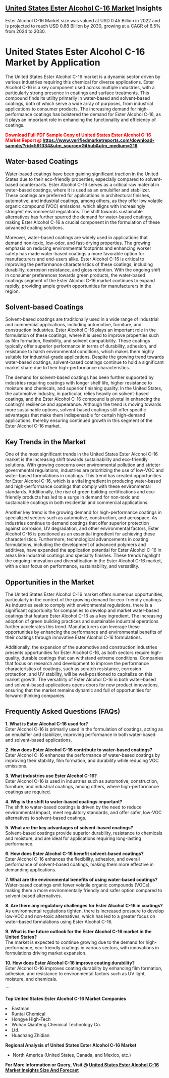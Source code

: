 <h2><a href="https://www.verifiedmarketreports.com/download-sample/?rid=591334&amp;utm_source=Github&amp;utm_medium=218" target="_blank">United States Ester Alcohol C-16 Market</a> Insights</h2><p>Ester Alcohol C-16 Market size was valued at USD 0.45 Billion in 2022 and is projected to reach USD 0.68 Billion by 2030, growing at a CAGR of 6.5% from 2024 to 2030.</p><p> <h1>United States Ester Alcohol C-16 Market by Application</h1> <p>The United States Ester Alcohol C-16 market is a dynamic sector driven by various industries requiring this chemical for diverse applications. Ester Alcohol C-16 is a key component used across multiple industries, with a particularly strong presence in coatings and surface treatments. This compound finds its utility primarily in water-based and solvent-based coatings, both of which serve a wide array of purposes, from industrial applications to consumer products. The increasing demand for high-performance coatings has bolstered the demand for Ester Alcohol C-16, as it plays an important role in enhancing the functionality and efficiency of coatings. <strong><p><span class=""><span style="color: #ff0000;"><strong>Download Full PDF Sample Copy of United States Ester Alcohol C-16 Market Report</strong> @ </span><a href="https://www.verifiedmarketreports.com/download-sample/?rid=591334&amp;utm_source=Github&amp;utm_medium=218" target="_blank">https://www.verifiedmarketreports.com/download-sample/?rid=591334&amp;utm_source=Github&amp;utm_medium=218</a></span></p></strong></p> <h2>Water-based Coatings</h2> <p>Water-based coatings have been gaining significant traction in the United States due to their eco-friendly properties, especially compared to solvent-based counterparts. Ester Alcohol C-16 serves as a critical raw material in water-based coatings, where it is used as an emulsifier and stabilizer. These coatings are preferred for applications in architectural finishes, automotive, and industrial coatings, among others, as they offer low volatile organic compound (VOC) emissions, which aligns with increasingly stringent environmental regulations. The shift towards sustainable alternatives has further spurred the demand for water-based coatings, making Ester Alcohol C-16 a crucial component in the formulation of these advanced coating solutions.</p> <p>Moreover, water-based coatings are widely used in applications that demand non-toxic, low-odor, and fast-drying properties. The growing emphasis on reducing environmental footprints and enhancing worker safety has made water-based coatings a more favorable option for manufacturers and end-users alike. Ester Alcohol C-16 is critical to improving the performance characteristics of these coatings, including durability, corrosion resistance, and gloss retention. With the ongoing shift in consumer preferences towards green products, the water-based coatings segment of the Ester Alcohol C-16 market continues to expand rapidly, providing ample growth opportunities for manufacturers in the region.</p> <h2>Solvent-based Coatings</h2> <p>Solvent-based coatings are traditionally used in a wide range of industrial and commercial applications, including automotive, furniture, and construction industries. Ester Alcohol C-16 plays an important role in the formulation of these coatings, where it is used to improve properties such as film formation, flexibility, and solvent compatibility. These coatings typically offer superior performance in terms of durability, adhesion, and resistance to harsh environmental conditions, which makes them highly suitable for industrial-grade applications. Despite the growing trend towards water-based coatings, solvent-based coatings continue to hold a significant market share due to their high-performance characteristics.</p> <p>The demand for solvent-based coatings has been further supported by industries requiring coatings with longer shelf life, higher resistance to moisture and chemicals, and superior finishing quality. In the United States, the automotive industry, in particular, relies heavily on solvent-based coatings, and the Ester Alcohol C-16 compound is pivotal in enhancing the coating's resilience and appearance. Although the trend is moving towards more sustainable options, solvent-based coatings still offer specific advantages that make them indispensable for certain high-demand applications, thereby ensuring continued growth in this segment of the Ester Alcohol C-16 market.</p> <h2>Key Trends in the Market</h2> <p>One of the most significant trends in the United States Ester Alcohol C-16 market is the increasing shift towards sustainability and eco-friendly solutions. With growing concerns over environmental pollution and stricter governmental regulations, industries are prioritizing the use of low-VOC and water-based formulations in coatings. This trend has created opportunities for Ester Alcohol C-16, which is a vital ingredient in producing water-based and high-performance coatings that comply with these environmental standards. Additionally, the rise of green building certifications and eco-friendly products has led to a surge in demand for non-toxic and sustainable coatings in both residential and commercial applications.</p> <p>Another key trend is the growing demand for high-performance coatings in specialized sectors such as automotive, construction, and aerospace. As industries continue to demand coatings that offer superior protection against corrosion, UV degradation, and other environmental factors, Ester Alcohol C-16 is positioned as an essential ingredient for achieving these characteristics. Furthermore, technological advancements in coating formulations, including the development of advanced polymers and additives, have expanded the application potential for Ester Alcohol C-16 in areas like industrial coatings and specialty finishes. These trends highlight the ongoing innovation and diversification in the Ester Alcohol C-16 market, with a clear focus on performance, sustainability, and versatility.</p> <h2>Opportunities in the Market</h2> <p>The United States Ester Alcohol C-16 market offers numerous opportunities, particularly in the context of the growing demand for eco-friendly coatings. As industries seek to comply with environmental regulations, there is a significant opportunity for companies to develop and market water-based coatings that feature Ester Alcohol C-16 as a key ingredient. The increasing adoption of green building practices and sustainable industrial operations further accelerates this trend. Manufacturers can leverage these opportunities by enhancing the performance and environmental benefits of their coatings through innovative Ester Alcohol C-16 formulations.</p> <p>Additionally, the expansion of the automotive and construction industries presents opportunities for Ester Alcohol C-16, as both sectors require high-quality, durable coatings that can withstand extreme conditions. Companies that focus on research and development to improve the performance characteristics of coatings, such as scratch resistance, corrosion protection, and UV stability, will be well-positioned to capitalize on this market growth. The versatility of Ester Alcohol C-16 in both water-based and solvent-based applications opens doors for new product innovations, ensuring that the market remains dynamic and full of opportunities for forward-thinking companies.</p> <h2>Frequently Asked Questions (FAQs)</h2> <p><strong>1. What is Ester Alcohol C-16 used for?</strong><br> Ester Alcohol C-16 is primarily used in the formulation of coatings, acting as an emulsifier and stabilizer, improving performance in both water-based and solvent-based applications.</p> <p><strong>2. How does Ester Alcohol C-16 contribute to water-based coatings?</strong><br> Ester Alcohol C-16 enhances the performance of water-based coatings by improving their stability, film formation, and durability while reducing VOC emissions.</p> <p><strong>3. What industries use Ester Alcohol C-16?</strong><br> Ester Alcohol C-16 is used in industries such as automotive, construction, furniture, and industrial coatings, among others, where high-performance coatings are required.</p> <p><strong>4. Why is the shift to water-based coatings important?</strong><br> The shift to water-based coatings is driven by the need to reduce environmental impact, meet regulatory standards, and offer safer, low-VOC alternatives to solvent-based coatings.</p> <p><strong>5. What are the key advantages of solvent-based coatings?</strong><br> Solvent-based coatings provide superior durability, resistance to chemicals and moisture, and are ideal for applications requiring long-lasting performance.</p> <p><strong>6. How does Ester Alcohol C-16 benefit solvent-based coatings?</strong><br> Ester Alcohol C-16 enhances the flexibility, adhesion, and overall performance of solvent-based coatings, making them more effective in demanding applications.</p> <p><strong>7. What are the environmental benefits of using water-based coatings?</strong><br> Water-based coatings emit fewer volatile organic compounds (VOCs), making them a more environmentally friendly and safer option compared to solvent-based alternatives.</p> <p><strong>8. Are there any regulatory challenges for Ester Alcohol C-16 in coatings?</strong><br> As environmental regulations tighten, there is increased pressure to develop low-VOC and non-toxic alternatives, which has led to a greater focus on water-based formulations using Ester Alcohol C-16.</p> <p><strong>9. What is the future outlook for the Ester Alcohol C-16 market in the United States?</strong><br> The market is expected to continue growing due to the demand for high-performance, eco-friendly coatings in various sectors, with innovations in formulations driving market expansion.</p> <p><strong>10. How does Ester Alcohol C-16 improve coating durability?</strong><br> Ester Alcohol C-16 improves coating durability by enhancing film formation, adhesion, and resistance to environmental factors such as UV light, moisture, and chemicals.</p> ```</p><p><strong>Top United States Ester Alcohol C-16 Market Companies</strong></p><div data-test-id=""><p><li>Eastman</li><li> Runtai Chemical</li><li> Hongye High-Tech</li><li> Wuhan Qiaofeng Chemical Technology Co.</li><li> Ltd.</li><li> Huachang Zhidian</li></p><div><strong>Regional Analysis of&nbsp;United States Ester Alcohol C-16 Market</strong></div><ul><li dir="ltr"><p dir="ltr">North America&nbsp;(United States, Canada, and Mexico, etc.)</p></li></ul><p><strong>For More Information or Query, Visit @&nbsp;</strong><strong><a href="https://www.verifiedmarketreports.com/product/ester-alcohol-c-16-market/?utm_source=Github&amp;utm_medium=218" target="_blank">United States Ester Alcohol C-16 Market Insights Size And Forecast</a></strong></p></div>
